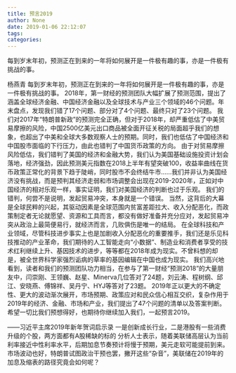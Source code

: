 ```yaml
---
title: 预言2019
author: None
date: 2019-01-06 22:12:07
tags: 
categories: 
---
```

每到岁末年初，预测正在到来的一年将如何展开是一件极有趣的事，亦是一件极有挑战的事。
<!-- more -->
杨燕青
每到岁末年初，预测正在到来的一年将如何展开是一件极有趣的事，亦是一件极有挑战的事。
2018年，第一财经的预测团队大幅扩展了预测范围，提出了涵盖全球经济金融、中国经济金融以及全球技术与产业三个领域的46个问题。年末盘点，发现我们错了17个问题、部分对了4个问题、最终只对了23个问题。
我们对2017年“特朗普新政”的预测完全正确，但对于2018年，却严重低估了中美贸易摩擦的风险，中国2500亿美元出口商品被全面开征关税的局面超乎我们的想象，也超出了中美和全球大多数观察人士的预期。同时，我们也低估了中国经济和中国股市面临的下行压力，由此也错判了中国货币政策的方向。
由于对贸易摩擦风险低估，我们错判了美国的经济和金融大势，我们认为美国基础设施投资计划会落地，经济强劲，因此预测美元指数在2018上半年有望突破100，收益率曲线在货币政策正常化的背景下趋于陡峭，同时股市不会终结牛市......我们并非认为美国经济没有挑战，而是预判其经济走弱和市场调整会出现在2019-2020年，正如对中国经济的相对乐观一样，事实证明，我们对美国经济的判断也过于乐观。
我们的错判，何尝不是说明，发起贸易冲突，本身就是一个错误。
当然，这背后的大幕是全球民粹的兴起，其驱动因素是全球范围内贫富差距拉大、收入分配恶化，而政策制定者无论就愿望、资源和工具而言，都没有做好准备并充分应对，发起贸易冲突从政治上最简便易行，就经济而言，几败俱伤是唯一的结局。
在全球科技和产业领域，尽管科技进步事实上也是加剧收入分配恶化的重要推手，我们还是乐见科技推动的产业革命，我们期待的人工智能走向“小数据”、制造业和消费者享受的技术红利继续上升、基因技术的进步，等等都在2018年成为现实。不曾料想的却是，被全世界科学家强烈诟病的草率的基因编辑在中国也成为现实。
我们高兴地看到，读者和我们的预测团队功力相当，在参与了第一财经“预测2018”的大量朋友中，闫崇刚、王领巍、赵星、Minerva几位答对了24题，刘云涛、程树纲、邱江、安晓燕、傅锦祥、吴丹宁、HYJ等答对了23题。
2019年正以更大的不确定性、更大的波动渐次展开，市场预期、政策应对和民众信心相互交织，复杂作用于2019年的经济、金融、市场和产业，我们提出了47个问题的清单以及答案判断。希望一切比我们预想得好，也期待你继续加入我们，一起预言2019。
 
 
——习近平主席2019年新年贺词启示录
一是创新成长行业，二是港股有一些消费升级的个股，两方面都有A股稀缺的标的
分析人士表示，随着美联储高层认为当前利率接近中性利率水平，后期加息节奏预计将慢于预期，美元走软可能提前到来。
市场波动也好，特朗普试图政治干预也罢，撇开这些“杂音”，美联储在2019年的加息及缩表的路径究竟会如何呢？
